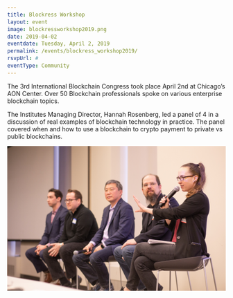 ```yaml
---
title: Blockress Workshop
layout: event
image: blockressworkshop2019.png
date: 2019-04-02
eventdate: Tuesday, April 2, 2019
permalink: /events/blockress_workshop2019/
rsvpUrl: #
eventType: Community
---
```

The 3rd International Blockchain Congress took place April 2nd at Chicago’s AON Center. Over 50 Blockchain professionals spoke on various enterprise blockchain topics.

The Institutes Managing Director, Hannah Rosenberg, led a panel of 4 in a discussion of real examples of blockchain technology in practice. The panel covered when and how to use a blockchain to crypto payment to private vs public blockchains.

<img src="/assets/img/IBC-4-2-19-5233.jpg"> 
